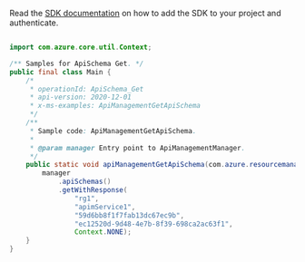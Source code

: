 Read the [SDK documentation](https://github.com/Azure/azure-sdk-for-java/blob/azure-resourcemanager-apimanagement_1.0.0-beta.2/sdk/apimanagement/azure-resourcemanager-apimanagement/README.md) on how to add the SDK to your project and authenticate.

```java

import com.azure.core.util.Context;

/** Samples for ApiSchema Get. */
public final class Main {
    /*
     * operationId: ApiSchema_Get
     * api-version: 2020-12-01
     * x-ms-examples: ApiManagementGetApiSchema
     */
    /**
     * Sample code: ApiManagementGetApiSchema.
     *
     * @param manager Entry point to ApiManagementManager.
     */
    public static void apiManagementGetApiSchema(com.azure.resourcemanager.apimanagement.ApiManagementManager manager) {
        manager
            .apiSchemas()
            .getWithResponse(
                "rg1",
                "apimService1",
                "59d6bb8f1f7fab13dc67ec9b",
                "ec12520d-9d48-4e7b-8f39-698ca2ac63f1",
                Context.NONE);
    }
}
```
